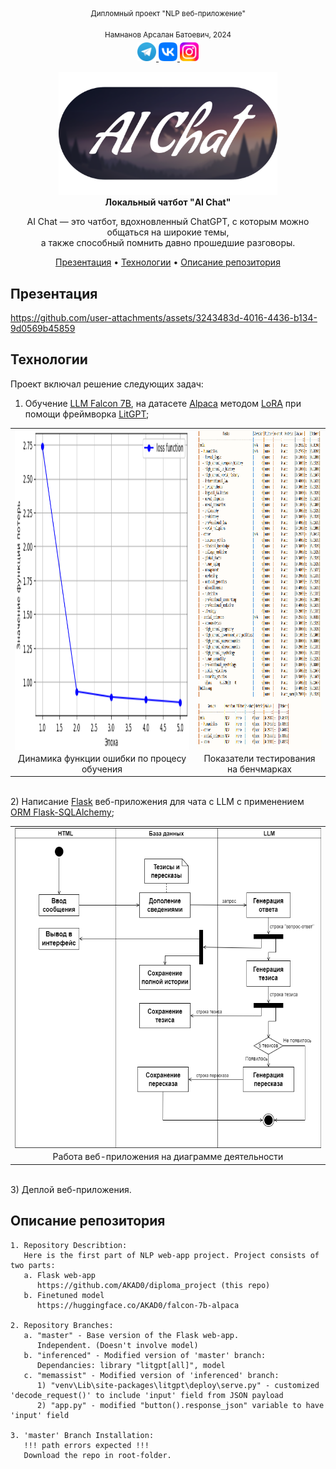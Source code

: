 <div align="center">
<sup>Дипломный проект "NLP веб-приложение"</sup>
  
<sup>Намнанов Арсалан Батоевич, 2024</sup> <br />
<a href="https://t.me/Nars01">
  <img height="30" src="gitpage_mats/tg.png"/>
</a>
<a href="https://vk.com/nars01_vk">
  <img height="30" src="gitpage_mats/vk.png"/>
</a>
<a href="https://www.instagram.com/arsalan.namnanov">
  <img height="30" src="gitpage_mats/ig.png"/>
</a>

<div><img src="gitpage_mats/logo_3.png" width="350" alt="logo" /></div>
<div><b>Локальный чатбот "AI Chat"</b></div>

AI Chat — это чатбот, вдохновленный ChatGPT, с которым можно общаться на широкие темы,<br /> а также способный помнить давно прошедшие разговоры.

[Презентация](#презентация) •
[Технологии](#технологии) •
[Описание репозитория](#описание-репозитория)
</div>

## Презентация
https://github.com/user-attachments/assets/3243483d-4016-4436-b134-9d0569b45859

## Технологии
Проект включал решение следующих задач:
1) Обучение <a href="https://huggingface.co/tiiuae/falcon-7b"><u>LLM Falcon 7B</u></a>, на датасете <a href="https://huggingface.co/datasets/tatsu-lab/alpaca"><u>Alpaca</u></a> методом <a href="https://arxiv.org/abs/2106.09685"><u>LoRA</u></a> при помощи фреймворка <a href="https://github.com/Lightning-AI/litgpt"><u>LitGPT</u></a>; <br />

<table align="center">
  <tr>
    <td><img src="gitpage_mats/graph.png" height="512" align="center"></td>
    <td><img src="gitpage_mats/bench.png" height="512" align="center"></td>
  </tr>
  <tr>
    <td align="center">Динамика функции ошибки по процесу обучения</td>
    <td align="center">Показатели тестирования на бенчмарках</td>
  </tr>
</table>

<br />
2) Написание <a href="https://flask.palletsprojects.com/en/stable/"><u>Flask</u></a> веб-приложения для чата с LLM с применением <a href="https://flask-sqlalchemy.readthedocs.io/"><u>ORM Flask-SQLAlchemy</u></a>; <br />
<table align="center">
  <tr>
    <td><img src="gitpage_mats/diagram_2.png" height="512" align="center"></td>
  </tr>
  <tr>
    <td align="center">Работа веб-приложения на диаграмме деятельности</td>
  </tr>
</table>

<br />
3) Деплой веб-приложения.

## Описание репозитория
```
1. Repository Describtion:
   Here is the first part of NLP web-app project. Project consists of two parts:
   a. Flask web-app
      https://github.com/AKAD0/diploma_project (this repo)
   b. Finetuned model
      https://huggingface.co/AKAD0/falcon-7b-alpaca
   
2. Repository Branches:
   a. "master" - Base version of the Flask web-app.
      Independent. (Doesn't involve model)
   b. "inferenced" - Modified version of 'master' branch:
      Dependancies: library "litgpt[all]", model
   c. "memassist" - Modified version of 'inferenced' branch:
      1) "venv\Lib\site-packages\litgpt\deploy\serve.py" - customized 'decode_request()' to include 'input' field from JSON payload
      2) "app.py" - modified "button().response_json" variable to have 'input' field
   
3. 'master' Branch Installation:
   !!! path errors expected !!!
   Download the repo in root-folder.

